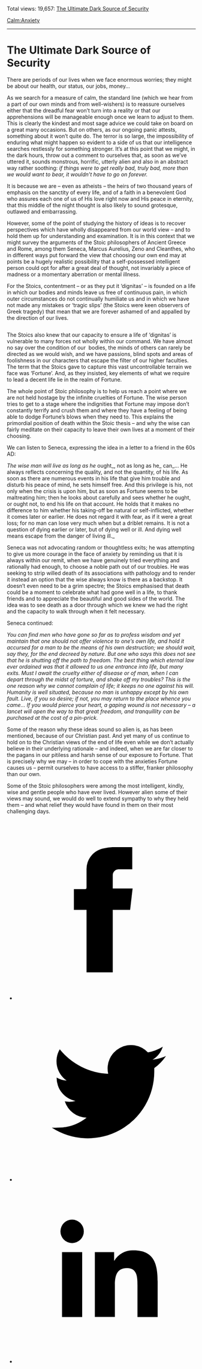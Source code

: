 Total views: 19,657: [The Ultimate Dark Source of Security](https://www.theschooloflife.com/thebookoflife/the-ultimate-dark-source-of-security/)

[Calm:](https://www.theschooloflife.com/thebookoflife/category/calm/)[Anxiety](https://www.theschooloflife.com/thebookoflife/category/calm/anxiety/)

* * *

# The Ultimate Dark Source of Security
<style>
						.alignnone {
  display: block;
  margin-left: auto;
  margin-right: auto;
  align: center:
}

.addtoany_share_save_container {
display:none;
}

.wp-block-image {
		display: block;
  margin-left: auto;
  margin-right: auto;
  width: 50%;
}

.aligncenter {
display: block;
  margin-left: auto;
  margin-right: auto;
  align: center:
}

@media only screen and (max-width: 500px) {
  .wp-block-image {
		display: block;
  margin-left: auto;
  margin-right: auto;
  width: 100%;
} }

h1 {max-width: 600px !important;
}
.s18-single-post .content-area .site-main article .post-cat-header-display + .old-wrapper p {
    font-size: 1.200em
}
						</style>

There are periods of our lives when we face enormous worries; they might be about our health, our status, our jobs, money…

As we search for a measure of calm, the standard line (which we hear from a part of our own minds and from well-wishers) is to reassure ourselves either that the dreadful fear won’t turn into a reality or that our apprehensions will be manageable enough once we learn to adjust to them. This is clearly the kindest and most sage advice we could take on board on a great many occasions. But on others, as our ongoing panic attests, something about it won’t quite do. The terror is so large, the impossibility of enduring what might happen so evident to a side of us that our intelligence searches restlessly for something stronger. It’s at this point that we might, in the dark hours, throw out a comment to ourselves that, as soon as we’ve uttered it, sounds monstrous, horrific, utterly alien and also in an abstract way rather soothing: _if things were to get really bad, truly bad, more than we would want to bear, it wouldn’t have to go on forever._

It is because we are – even as atheists – the heirs of two thousand years of emphasis on the sanctity of every life, and of a faith in a benevolent God who assures each one of us of His love right now and His peace in eternity, that this middle of the night thought is also likely to sound grotesque, outlawed and embarrassing.

However, some of the point of studying the history of ideas is to recover perspectives which have wholly disappeared from our world view – and to hold them up for understanding and examination. It is in this context that we might survey the arguments of the Stoic philosophers of Ancient Greece and Rome, among them Seneca, Marcus Aurelius, Zeno and Cleanthes, who in different ways put forward the view that choosing our own end may at points be a hugely realistic possibility that a self-possessed intelligent person could opt for after a great deal of thought, not invariably a piece of madness or a momentary aberration or mental illness.

For the Stoics, contentment – or as they put it ‘dignitas’ – is founded on a life in which our bodies and minds leave us free of continuous pain, in which outer circumstances do not continually humiliate us and in which we have not made any mistakes or ‘tragic slips’ (the Stoics were keen observers of Greek tragedy) that mean that we are forever ashamed of and appalled by the direction of our lives.

<figure class="aligncenter"><img src="https://www.theschooloflife.com/thebookoflife/wp-content/uploads/2019/12/The-Death-of-Seneca-1024x619.jpg" alt="" class="wp-image-23946" srcset="https://www.theschooloflife.com/thebookoflife/wp-content/uploads/2019/12/The-Death-of-Seneca-1024x619.jpg 1024w, https://www.theschooloflife.com/thebookoflife/wp-content/uploads/2019/12/The-Death-of-Seneca-300x181.jpg 300w, https://www.theschooloflife.com/thebookoflife/wp-content/uploads/2019/12/The-Death-of-Seneca-768x464.jpg 768w" sizes="(max-width: 1024px) 100vw, 1024px"></figure>

The Stoics also knew that our capacity to ensure a life of ‘dignitas’ is vulnerable to many forces not wholly within our command. We have almost no say over the condition of our&nbsp; bodies, the minds of others can rarely be directed as we would wish, and we have passions, blind spots and areas of foolishness in our characters that escape the filter of our higher faculties. The term that the Stoics gave to capture this vast uncontrollable terrain we face was ‘Fortune’. And, as they insisted, key elements of what we require to lead a decent life lie in the realm of Fortune.

The whole point of Stoic philosophy is to help us reach a point where we are not held hostage by the infinite cruelties of Fortune. The wise person tries to get to a stage where the indignities that Fortune may impose don’t constantly terrify and crush them and where they have a feeling of being able to dodge Fortune’s blows when they need to. This explains the primordial position of death within the Stoic thesis – and why the wise can fairly meditate on their capacity to leave their own lives at a moment of their choosing.&nbsp;

We can listen to Seneca, expressing the idea in a letter to a friend in the 60s AD:

_The wise man will live as long as he_ ought_, not as long as he_ can_… He always reflects concerning the quality, and not the quantity, of his life. As soon as there are numerous events in his life that give him trouble and disturb his peace of mind, he sets himself free. And this privilege is his, not only when the crisis is upon him, but as soon as Fortune seems to be maltreating him; then he looks about carefully and sees whether he ought, or ought not, to end his life on that account. He holds that it makes no difference to him whether his taking-off be natural or self-inflicted, whether it comes later or earlier. He does not regard it with fear, as if it were a great loss; for no man can lose very much when but a driblet remains. It is not a question of dying earlier or later, but of dying well or ill. And dying well means escape from the danger of living ill._  
  
Seneca was not advocating random or thoughtless exits; he was attempting to give us more courage in the face of anxiety by reminding us that it is always within our remit, when we have genuinely tried everything and rationally had enough, to choose a noble path out of our troubles. He was seeking to strip willed death of its associations with pathology and to render it instead an option that the wise always know is there as a backstop. It doesn’t even need to be a grim spectre; the Stoics emphasised that death could be a moment to celebrate what had gone well in a life, to thank friends and to appreciate the beautiful and good sides of the world. The idea was to see death as a door through which we knew we had the right and the capacity to walk through when it felt necessary.

Seneca continued:&nbsp;

_You can find men who have gone so far as to profess wisdom and yet maintain that one should not offer violence to one’s own life, and hold it accursed for a man to be the means of his own destruction; we should wait, say they, for the end decreed by nature. But one who says this does not see that he is shutting off the path to freedom. The best thing which eternal law ever ordained was that it allowed to us one entrance into life, but many exits. Must I await the cruelty either of disease or of man, when I can depart through the midst of torture, and shake off my troubles? This is the one reason why we cannot complain of life; it keeps no one against his will. Humanity is well situated, because no man is unhappy except by his own fault. Live, if you so desire; if not, you may return to the place whence you came… If you would pierce your heart, a gaping wound is not necessary – a lancet will open the way to that great freedom, and tranquillity can be purchased at the cost of a pin-prick._  
  
Some of the reason why these ideas sound so alien is, as has been mentioned, because of our Christian past. And yet many of us continue to hold on to the Christian views of the end of life even while we don’t actually believe in their underlying rationale – and indeed, when we are far closer to the pagans in our pitiless and harsh sense of our exposure to Fortune. That is precisely why we may – in order to cope with the anxieties Fortune causes us – permit ourselves to have access to a stiffer, franker philosophy than our own.

Some of the Stoic philosophers were among the most intelligent, kindly, wise and gentle people who have ever lived. However alien some of their views may sound, we would do well to extend sympathy to why they held them – and what relief they would have found in them on their most challenging days.

<style>
    .iframe-class { display: block !important; }
</style>

- [<svg xmlns="http://www.w3.org/2000/svg" viewbox="0 0 26 26"><title>Facebook</title>
                    <g>
                        <path d="M8.38,10H9.92c.2,0,.29,0,.29-.28,0-.82,0-1.64,0-2.46a3.05,3.05,0,0,1,2.57-3.15A7.22,7.22,0,0,1,14,3.95c.86,0,1.71,0,2.57,0h.25v3.2h-2A.85.85,0,0,0,14,8c0,.62,0,1.24,0,1.91h2.87L16.51,13H14v9H10.21V13H8.38Z"></path>
                    </g>
                </svg>](http://www.facebook.com/sharer/sharer.php?u=https://www.theschooloflife.com/thebookoflife/the-ultimate-dark-source-of-security/)
- [<svg xmlns="http://www.w3.org/2000/svg" viewbox="0 0 26 26"><title>Twitter</title>
                    <path d="M21.69,7.9a6.75,6.75,0,0,1-1.94.53,3.39,3.39,0,0,0,1.48-1.87,6.76,6.76,0,0,1-2.14.82,3.38,3.38,0,0,0-5.75,3.08,9.59,9.59,0,0,1-7-3.53,3.38,3.38,0,0,0,1,4.51A3.36,3.36,0,0,1,5.89,11v0A3.38,3.38,0,0,0,8.6,14.37a3.39,3.39,0,0,1-1.53.06,3.38,3.38,0,0,0,3.15,2.35A6.78,6.78,0,0,1,6,18.22a6.87,6.87,0,0,1-.81,0A9.6,9.6,0,0,0,20,10.08q0-.22,0-.44A6.86,6.86,0,0,0,21.69,7.9Z"></path>
                </svg>](http://twitter.com/share?url=https://www.theschooloflife.com/thebookoflife/the-ultimate-dark-source-of-security/&text=&via=theschooloflife)
- [<svg xmlns="http://www.w3.org/2000/svg" viewbox="0 0 26 26"><title>LinkedIn</title>
<path class="cls-2" d="M6.67,10H9.58v9.36H6.67ZM8.13,5.32A1.69,1.69,0,1,1,6.44,7,1.69,1.69,0,0,1,8.13,5.32"></path><path class="cls-2" d="M11.41,10H14.2v1.28h0A3.06,3.06,0,0,1,17,9.75c2.95,0,3.49,1.94,3.49,4.46v5.14H17.57V14.79c0-1.09,0-2.48-1.51-2.48s-1.75,1.18-1.75,2.4v4.63H11.41Z"></path></svg>](https://www.linkedin.com/shareArticle?mini=true&url=https://www.theschooloflife.com/thebookoflife/the-ultimate-dark-source-of-security/)
